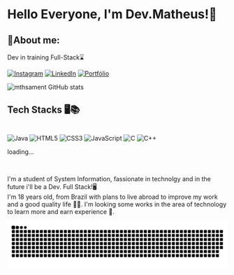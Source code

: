 # Hello Everyone, I'm Dev.Matheus!👋


## 🚀About me:
<p> Dev in training Full-Stack⌛ </p>

[![Instagram](https://img.shields.io/badge/Instagram-E4405F?style=for-the-badge&logo=instagram&logoColor=white)](https://www.instagram.com/mths_ament04/)
[![LinkedIn](https://img.shields.io/badge/LinkedIn-0077B5?style=for-the-badge&logo=linkedin&logoColor=white)](www.linkedin.com/in/matheus-ament-correa)
[![Portfólio](https://img.shields.io/badge/website-000000?style=for-the-badge&logo=About.me&logoColor=white)]()

![mthsament GitHub stats](https://github-readme-stats.vercel.app/api?username=mthsament&show_icons=true&theme=radical)

## Tech Stacks 🖥️📚

<div style="display:inline block"></br> 
<img align="center" alt="Java" src="https://img.shields.io/badge/Java-ED8B00?style=for-the-badge&logo=openjdk&logoColor=white">
<img align="center" alt="HTML5" src="https://img.shields.io/badge/HTML5-E34F26?style=for-the-badge&logo=html5&logoColor=white">
<img align="center" alt="CSS3" src="https://img.shields.io/badge/CSS3-1572B6?style=for-the-badge&logo=css3&logoColor=white">
<img align="center" alt="JavaScript" src="https://img.shields.io/badge/JavaScript-F7DF1E?style=for-the-badge&logo=javascript&logoColor=black">
<img align="center" alt="C" src="https://img.shields.io/badge/C-00599C?style=for-the-badge&logo=c&logoColor=white">
<img align="center" alt="C++" src="https://img.shields.io/badge/C%2B%2B-00599C?style=for-the-badge&logo=c%2B%2B&logoColor=white">

<p>loading...</p>
</div></br>

<p> I'm a student of System Information, fassionate in technolgy and in the future i'll be a Dev. Full Stack!🖥️ </br>
I'm 18 years old, from Brazil with plans to live abroad to improve my work and a good quality life 🧑🏻. I'm looking some works in the area of technology to learn more and earn experience 💼.
</p>

<picture align="center">
  <source media="(prefers-color-scheme: dark)" srcset="https://raw.githubusercontent.com/mthsamnet/mthsament/output/github-contribution-grid-snake-dark.svg">
  <source media="(prefers-color-scheme: light)" srcset="https://raw.githubusercontent.com/mthsament/mthsament/output/github-contribution-grid-snake-dark.svg">
  <img align="center" alt="github contribution grid snake animation" src="https://raw.githubusercontent.com/mari4souza/mari4souza/output/github-contribution-grid-snake.svg">
</picture>
